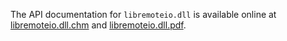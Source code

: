The API documentation for `libremoteio.dll` is available online at [libremoteio.dll.chm](http://git.munts.com/libremoteio/doc/libremoteio.dll.chm) and [libremoteio.dll.pdf](http://git.munts.com/libremoteio/doc/libremoteio.dll.pdf).
